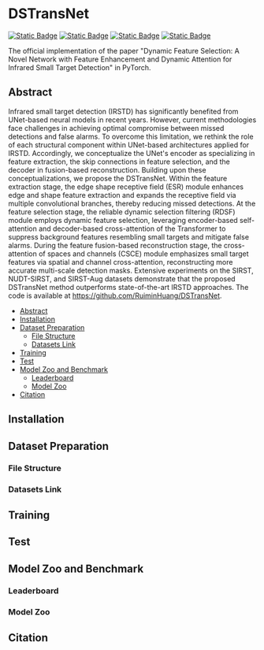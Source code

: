 # DSTransNet

[![Static Badge](https://img.shields.io/badge/building-pass-green?style=flat-square)](https://github.com/RuiminHuang/DSTransNet)
[![Static Badge](https://img.shields.io/badge/language-Python-blue?style=flat-square)](https://www.python.org/)
[![Static Badge](https://img.shields.io/badge/framework-PyTorch-blue?style=flat-square)](https://pytorch.org/)
[![Static Badge](https://img.shields.io/badge/license-Apache2.0-blue?style=flat-square)](./LICENSE)

The official implementation of the paper "Dynamic Feature Selection: A Novel Network with Feature Enhancement and Dynamic Attention for Infrared Small Target Detection" in PyTorch.

## Abstract

Infrared small target detection (IRSTD) has significantly benefited from UNet-based neural models in recent years. However, current methodologies face challenges in achieving optimal compromise between missed detections and false alarms. To overcome this limitation, we rethink the role of each structural component within UNet-based architectures applied for IRSTD. Accordingly, we conceptualize the UNet's encoder as specializing in feature extraction, the skip connections in feature selection, and the decoder in fusion-based reconstruction. Building upon these conceptualizations, we propose the DSTransNet. Within the feature extraction stage, the edge shape receptive field (ESR) module enhances edge and shape feature extraction and expands the receptive field via multiple convolutional branches, thereby reducing missed detections. At the feature selection stage, the reliable dynamic selection filtering (RDSF) module employs dynamic feature selection, leveraging encoder-based self-attention and decoder-based cross-attention of the Transformer to suppress background features resembling small targets and mitigate false alarms. During the feature fusion-based reconstruction stage, the cross-attention of spaces and channels (CSCE) module emphasizes small target features via spatial and channel cross-attention, reconstructing more accurate multi-scale detection masks. Extensive experiments on the SIRST, NUDT-SIRST, and SIRST-Aug datasets demonstrate that the proposed DSTransNet method outperforms state-of-the-art IRSTD approaches. The code is available at <https://github.com/RuiminHuang/DSTransNet>.

- [Abstract](#abstract)
- [Installation](#installation)
- [Dataset Preparation](#dataset-preparation)
  - [File Structure](#file-structure)
  - [Datasets Link](#datasets-link)
- [Training](#training)
- [Test](#test)
- [Model Zoo and Benchmark](#model-zoo-and-benchmark)
  - [Leaderboard](#leaderboard)
  - [Model Zoo](#model-zoo)
- [Citation](#citation)

## Installation

## Dataset Preparation

### File Structure

### Datasets Link

## Training

## Test

## Model Zoo and Benchmark

### Leaderboard

### Model Zoo

## Citation
